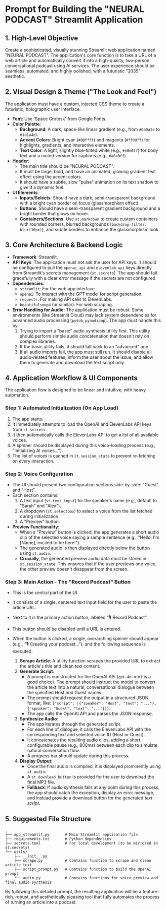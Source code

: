 # Prompt for Building the "NEURAL PODCAST" Streamlit Application

## 1. High-Level Objective

Create a sophisticated, visually stunning Streamlit web application named "NEURAL PODCAST". The application's core function is to take a URL of a web article and automatically convert it into a high-quality, two-person conversational podcast using AI services. The user experience should be seamless, automated, and highly polished, with a futuristic "2035" aesthetic.

## 2. Visual Design & Theme ("The Look and Feel")

The application must have a custom, injected CSS theme to create a futuristic, holographic user interface.

- **Font**: Use 'Space Grotesk' from Google Fonts.
- **Color Palette**:
    - **Background**: A dark, space-like linear gradient (e.g., from `#0a0a2e` to `#1a1a4e`).
    - **Accent Colors**: Bright cyan (`#00ffff`) and magenta (`#ff00ff`) for highlights, gradients, and interactive elements.
    - **Text Color**: A light, slightly blue-tinted white (e.g., `#e0e0ff`) for body text and a muted version for captions (e.g., `#a0a0ff`).
- **Header**:
    - The main title should be "NEURAL PODCAST".
    - It must be large, bold, and have an animated, glowing gradient text effect using the accent colors.
    - It should have a subtle, slow "pulse" animation on its text shadow to give it a dynamic feel.
- **UI Elements**:
    - **Inputs/Selects**: Should have a dark, semi-transparent background with a bright cyan border on focus (glassmorphism effect).
    - **Buttons**: Should have a semi-transparent gradient background and a bright border that glows on hover.
    - **Containers/Sections**: Use `st.markdown` to create custom containers with rounded corners, blurred backgrounds (`backdrop-filter: blur(10px)`), and subtle borders to enhance the glassmorphism look.

## 3. Core Architecture & Backend Logic

- **Framework**: Streamlit.
- **API Keys**: The application must not ask the user for API keys. It should be configured to pull the `openai_api` and `elevenlab_api` keys directly from Streamlit's secrets management (`st.secrets`). The app should fail gracefully with a clear error message if the secrets are not configured.
- **Dependencies**:
    - `streamlit`: For the web app interface.
    - `openai`: To interact with the GPT model for script generation.
    - `requests`: For making API calls to ElevenLabs.
    - `beautifulsoup4` (or similar): For web scraping.
- **Error Handling for Audio**: The application must be robust. Some environments (like Streamlit Cloud) may lack system dependencies for advanced audio processing (`pydub`, `pyaudioop`). The app must handle this by:
    1.  Trying to import a "basic" audio synthesis utility first. This utility should perform simple audio concatenation that doesn't rely on complex libraries.
    2.  If the basic utility fails, it should fall back to an "advanced" one.
    3.  If all audio imports fail, the app must still run. It should disable all audio-related features, inform the user about the issue, and allow them to generate and download the text script only.

## 4. Application Workflow & UI Components

The application flow is designed to be linear and intuitive, with heavy automation.

### Step 1: Automated Initialization (On App Load)

1.  The app starts.
2.  It immediately attempts to load the OpenAI and ElevenLabs API keys from `st.secrets`.
3.  It then automatically calls the ElevenLabs API to get a list of all available voices.
4.  A spinner should be displayed during this voice-loading process (e.g., "Initializing AI voices...").
5.  The list of voices is cached in `st.session_state` to prevent re-fetching on every interaction.

### Step 2: Voice Configuration

-   The UI should present two configuration sections side-by-side: "Guest" and "Host".
-   Each section contains:
    1.  A text input (`st.text_input`) for the speaker's name (e.g., default to "Sarah" and "Alex").
    2.  A dropdown (`st.selectbox`) to select a voice from the list fetched during initialization.
    3.  A "Preview" button.
-   **Preview Functionality**:
    -   When a "Preview" button is clicked, the app generates a short audio clip of the selected voice saying a sample sentence (e.g., "Hello! I'm [Name], excited to be here!").
    -   The generated audio is then displayed directly below the button using `st.audio`.
    -   **Crucially**, the generated preview audio data must be stored in `st.session_state`. This ensures that if the user previews one voice, the other preview doesn't disappear from the screen.

### Step 3: Main Action - The "Record Podcast" Button

-   This is the central part of the UI.
-   It consists of a single, centered text input field for the user to paste the article URL.
-   Next to it is the primary action button, labeled "🎙️ Record Podcast".
-   This button should be disabled until a URL is entered.
-   When the button is clicked, a single, overarching spinner should appear (e.g., "🎙️ Creating your podcast..."), and the following sequence is executed:

    1.  **Scrape Article**: A utility function scrapes the provided URL to extract the article's title and clean text content.
    2.  **Generate Script**:
        -   A prompt is constructed for the OpenAI API (`gpt-4o-mini` is a good choice). The prompt should instruct the model to convert the article text into a natural, conversational dialogue between the specified Host and Guest names.
        -   The prompt should request the output in a structured JSON format, like: `{"script": [{"speaker": "Host", "text": "..."}, {"speaker": "Guest", "text": "..."}]}`.
        -   The app calls the OpenAI API and parses the JSON response.
    3.  **Synthesize Audio**:
        -   The app iterates through the generated script.
        -   For each line of dialogue, it calls the ElevenLabs API with the corresponding text and selected voice ID (Host or Guest).
        -   It concatenates the resulting audio clips, adding a short, configurable pause (e.g., 800ms) between each clip to simulate natural conversation flow.
        -   A progress bar should update during this process.
    4.  **Display Output**:
        -   Once the final audio is compiled, it is displayed prominently using `st.audio`.
        -   A `st.download_button` is provided for the user to download the final MP3 file.
        -   **Fallback**: If audio synthesis fails at any point during this process, the app should catch the exception, display an error message, and instead provide a download button for the generated *text script*.

## 5. Suggested File Structure

```
.
├── app_streamlit.py       # Main Streamlit application file
├── requirements.txt       # Python dependencies
├── secrets.toml           # For local development (to be mirrored in st.secrets)
└── utils/
    ├── __init__.py
    ├── scrape.py          # Contains function to scrape and clean article text
    ├── script_prompt.py   # Contains function to build the OpenAI prompt
    └── audio.py           # Contains functions for voice preview and final audio synthesis
```

By following this detailed prompt, the resulting application will be a feature-rich, robust, and aesthetically pleasing tool that fully automates the process of turning an article into a podcast.
